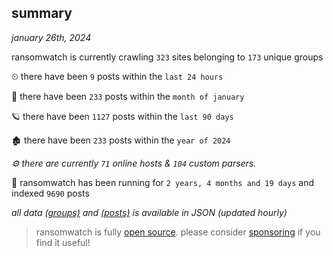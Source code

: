 
## summary
_january 26th, 2024_

ransomwatch is currently crawling `323` sites belonging to `173` unique groups

⏲ there have been `9` posts within the `last 24 hours`

🦈 there have been `233` posts within the `month of january`

🪐 there have been `1127` posts within the `last 90 days`

🏚 there have been `233` posts within the `year of 2024`

_⚙️ there are currently `71` online hosts & `104` custom parsers._

🦕 ransomwatch has been running for `2 years, 4 months and 19 days` and indexed `9690` posts

_all data  [(groups)](http://ransomwhat.telemetry.ltd/groups) and [(posts)](http://ransomwhat.telemetry.ltd/posts) is available in JSON (updated hourly)_

> ransomwatch is fully [open source](https://github.com/joshhighet/ransomwatch#ransomwatch--). please consider [sponsoring](https://github.com/sponsors/joshhighet) if you find it useful!
